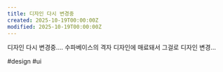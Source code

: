 ```yaml
---
title: 디자인 다시 변경중
created: 2025-10-19T00:00:00Z
modified: 2025-10-19T00:00:00Z
---
```


디자인 다시 변경중.... 수파베이스의 격자 디자인에 매료돼서 그걸로 디자인 변경...

#design #ui
